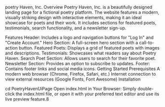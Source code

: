 poetry Haven, Inc.
Overview
Poetry Haven, Inc. is a beautifully designed landing page for a fictional poetry platform. The website features a modern, visually striking design with interactive elements, making it an ideal showcase for poets and their work. It includes sections for featured poets, testimonials, search functionality, and a newsletter sign-up.

Features
Header: Includes a logo and navigation buttons for "Log In" and "Create Account."
Hero Section: A full-screen hero section with a call-to-action button.
Featured Poets: Displays a grid of featured poets with images and descriptions.
Testimonials: Showcases what readers say about Poetry Haven.
Search Poet Section: Allows users to search for their favorite poet.
Newsletter Section: Provides an option to subscribe to updates.
Footer: Contains footer links and social media icons.
Getting Started
Prerequisites
A modern web browser (Chrome, Firefox, Safari, etc.)
Internet connection to view external resources (Google Fonts, Font Awesome)
Installation


cd PoetryHavenUiPage
Open index.html in Your Browser: Simply double-click the index.html file, or open it with your preferred text editor and use its live preview feature.8
